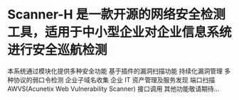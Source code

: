 # Scanner-H 是一款开源的网络安全检测工具，适用于中小型企业对企业信息系统进行安全巡航检测

本系统通过模块化提供多种安全功能
基于插件的漏洞扫描功能
持续化漏洞管理
多种协议的弱口令检测
企业子域名收集
企业 IT 资产管理及服务发现
端口扫描
AWVS(Acunetix Web Vulnerability Scanner) 接口调用
其他功能敬请期待...
